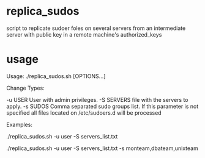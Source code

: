 # replica_sudos
script to replicate sudoer foles on several servers from an intermediate server with public key in a remote machine's authorized_keys
# usage
Usage: ./replica_sudos.sh [OPTIONS...]

Change Types:

-u USER         User with admin privileges.
-S SERVERS      file with the servers to apply.
-s SUDOS        Comma separated sudo groups list. If this parameter is not specified all files located on /etc/sudoers.d will be processed

Examples:


 ./replica_sudos.sh -u user -S servers_list.txt 


 ./replica_sudos.sh -u user -S servers_list.txt -s monteam,dbateam,unixteam
